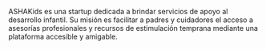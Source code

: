 ASHAKids es una startup dedicada a brindar servicios de apoyo al desarrollo infantil. Su misión es facilitar a padres y cuidadores el acceso a asesorías profesionales y recursos de estimulación temprana mediante una plataforma accesible y amigable.
